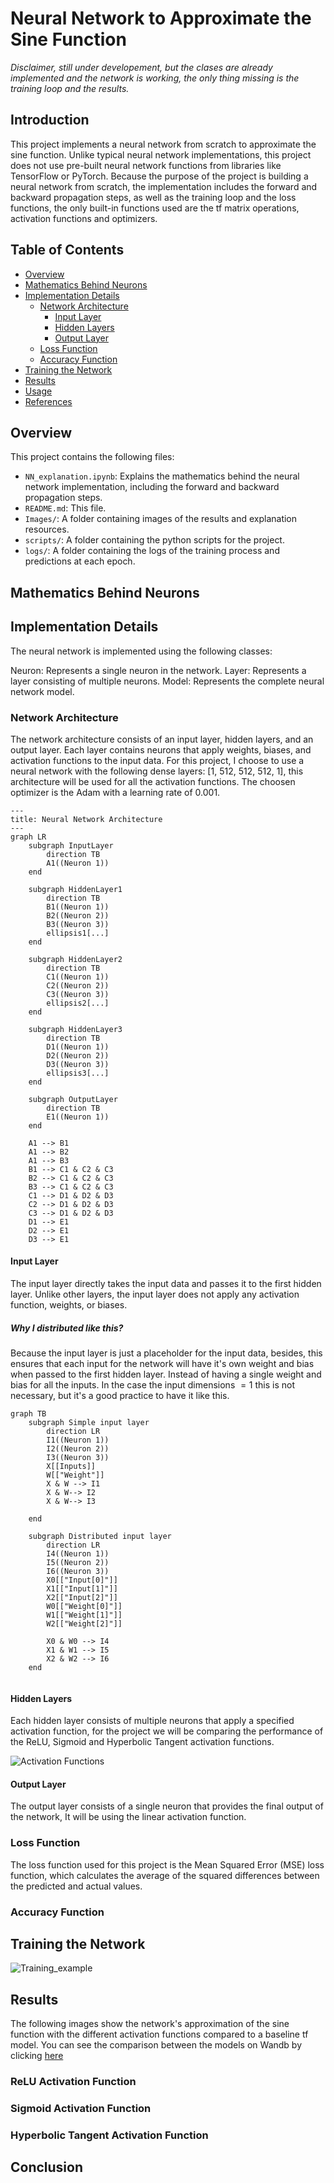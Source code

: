 # Neural Network to Approximate the Sine Function
*Disclaimer, still under developement, but the clases are already implemented and the network is working, the only thing missing is the training loop and the results.*

## Introduction
This project implements a neural network from scratch to approximate the sine function. Unlike typical neural network implementations, this project does not use pre-built neural network functions from libraries like TensorFlow or PyTorch. Because the purpose of the project is building a neural network from scratch, the implementation includes the forward and backward propagation steps, as well as the training loop and the loss functions, the only built-in functions used are the tf matrix operations, activation functions and optimizers.

## Table of Contents
- [Overview](#overview)
- [Mathematics Behind Neurons](#mathematics-behind-neurons)
- [Implementation Details](#implementation-details)
    - [Network Architecture](#network-architecture)
        - [Input Layer](#input-layer)
        - [Hidden Layers](#hidden-layers)
        - [Output Layer](#output-layer)
    - [Loss Function](#loss-function)
    - [Accuracy Function](#accuracy-function)
- [Training the Network](#training-the-network)
- [Results](#results)
- [Usage](#usage)
- [References](#references)

## Overview

This project contains the following files:
- `NN_explanation.ipynb`: Explains the mathematics behind the neural network implementation, including the forward and backward propagation steps.
- `README.md`: This file.
- `Images/`: A folder containing images of the results and explanation resources.
- `scripts/`: A folder containing the python scripts for the project.
- `logs/`: A folder containing the logs of the training process and predictions at each epoch. 

## Mathematics Behind Neurons

## Implementation Details
The neural network is implemented using the following classes:

Neuron: Represents a single neuron in the network.
Layer: Represents a layer consisting of multiple neurons.
Model: Represents the complete neural network model.

### Network Architecture
The network architecture consists of an input layer, hidden layers, and an output layer. Each layer contains neurons that apply weights, biases, and activation functions to the input data.
For this project, I choose to use a neural network with the following dense layers: [1, 512, 512, 512, 1], this architecture will be used for all the activation functions. The choosen optimizer is the Adam with a learning rate of 0.001.

```mermaid
---
title: Neural Network Architecture
---
graph LR
    subgraph InputLayer
        direction TB
        A1((Neuron 1))
    end
    
    subgraph HiddenLayer1
        direction TB
        B1((Neuron 1))
        B2((Neuron 2))
        B3((Neuron 3))
        ellipsis1[...]
    end

    subgraph HiddenLayer2
        direction TB
        C1((Neuron 1))
        C2((Neuron 2))
        C3((Neuron 3))
        ellipsis2[...]
    end

    subgraph HiddenLayer3
        direction TB
        D1((Neuron 1))
        D2((Neuron 2))
        D3((Neuron 3))
        ellipsis3[...]
    end

    subgraph OutputLayer
        direction TB
        E1((Neuron 1))
    end

    A1 --> B1
    A1 --> B2
    A1 --> B3
    B1 --> C1 & C2 & C3
    B2 --> C1 & C2 & C3
    B3 --> C1 & C2 & C3
    C1 --> D1 & D2 & D3
    C2 --> D1 & D2 & D3
    C3 --> D1 & D2 & D3
    D1 --> E1
    D2 --> E1
    D3 --> E1
```

#### Input Layer
The input layer directly takes the input data and passes it to the first hidden layer. Unlike other layers, the input layer does not apply any activation function, weights, or biases.

##### Why I distributed like this?
Because the input layer is just a placeholder for the input data, besides, this ensures that each input for the network will have it's own weight and bias when passed to the first hidden layer. Instead of having a single weight and bias for all the inputs. In the case the input dimensions $= 1$ this is not necessary, but it's a good practice to have it like this.

```mermaid
graph TB
    subgraph Simple input layer
        direction LR
        I1((Neuron 1))
        I2((Neuron 2))
        I3((Neuron 3))
        X[[Inputs]]
        W[["Weight"]]
        X & W --> I1
        X & W--> I2
        X & W--> I3
        
    end
    
    subgraph Distributed input layer
        direction LR
        I4((Neuron 1))
        I5((Neuron 2))
        I6((Neuron 3))
        X0[["Input[0]"]]
        X1[["Input[1]"]]
        X2[["Input[2]"]]
        W0[["Weight[0]"]]
        W1[["Weight[1]"]]
        W2[["Weight[2]"]]

        X0 & W0 --> I4
        X1 & W1 --> I5
        X2 & W2 --> I6
    end


```

#### Hidden Layers
Each hidden layer consists of multiple neurons that apply a specified activation function, for the project we will be comparing the performance of the ReLU, Sigmoid and Hyperbolic Tangent activation functions.

![Activation Functions](Images/Activation%20Functions.png)

#### Output Layer
The output layer consists of a single neuron that provides the final output of the network, It will be using the linear activation function.

### Loss Function
The loss function used for this project is the Mean Squared Error (MSE) loss function, which calculates the average of the squared differences between the predicted and actual values.




### Accuracy Function

## Training the Network
![Training_example](Images/test1.gif)

## Results
The following images show the network's approximation of the sine function with the different activation functions compared to a baseline tf model.
You can see the comparison between the models on Wandb by clicking [here](https://wandb.ai/a01700257/Neural%20Network%20from%20scratch/table)


### ReLU Activation Function

### Sigmoid Activation Function

### Hyperbolic Tangent Activation Function


## Conclusion